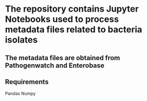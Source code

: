 # The repository contains Jupyter Notebooks used to process metadata files related to bacteria isolates
## The metadata files are obtained from Pathogenwatch and Enterobase 

## Requirements
Pandas
Numpy